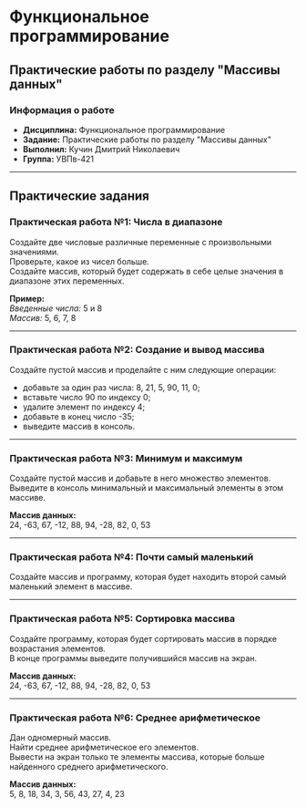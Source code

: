 
# Функциональное программирование

## Практические работы по разделу "Массивы данных"

### Информация о работе
- **Дисциплина:** Функциональное программирование
- **Задание:** Практические работы по разделу "Массивы данных"
- **Выполнил:** Кучин Дмитрий Николаевич
- **Группа:** УВПв-421

---

## Практические задания

### Практическая работа №1: Числа в диапазоне
Создайте две числовые различные переменные с произвольными значениями.  
Проверьте, какое из чисел больше.  
Создайте массив, который будет содержать в себе целые значения в диапазоне этих переменных.

**Пример:**  
_Введенные числа:_ 5 и 8  
_Массив:_ 5, 6, 7, 8

---

### Практическая работа №2: Создание и вывод массива
Создайте пустой массив и проделайте с ним следующие операции:
- добавьте за один раз числа: 8, 21, 5, 90, 11, 0;
- вставьте число 90 по индексу 0;
- удалите элемент по индексу 4;
- добавьте в конец число -35;
- выведите массив в консоль.

---

### Практическая работа №3: Минимум и максимум
Создайте пустой массив и добавьте в него множество элементов.  
Выведите в консоль минимальный и максимальный элементы в этом массиве.

**Массив данных:**  
24, -63, 67, -12, 88, 94, -28, 82, 0, 53

---

### Практическая работа №4: Почти самый маленький
Создайте массив и программу, которая будет находить второй самый маленький элемент в массиве.

---

### Практическая работа №5: Сортировка массива
Создайте программу, которая будет сортировать массив в порядке возрастания элементов.  
В конце программы выведите получившийся массив на экран.

**Массив данных:**  
24, -63, 67, -12, 88, 94, -28, 82, 0, 53

---

### Практическая работа №6: Среднее арифметическое
Дан одномерный массив.  
Найти среднее арифметическое его элементов.  
Вывести на экран только те элементы массива, которые больше найденного среднего арифметического.

**Массив данных:**  
5, 8, 18, 34, 3, 56, 43, 27, 4, 23